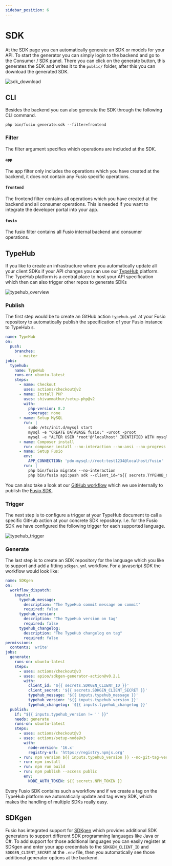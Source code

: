 ```yaml
---
sidebar_position: 6
---
```


# SDK

At the SDK page you can automatically generate an SDK or models for your API. To start the generator you can simply
login to the backend and go to the Consumer / SDK panel. There you can click on the generate button, this generates the
SDK and writes it to the `public/` folder, after this you can download the generated SDK.

![sdk_download](/img/backend/consumer/sdk_download.png)

## CLI

Besides the backend you can also generate the SDK through the following CLI command.

```
php bin/fusio generate:sdk --filter=frontend
```

### Filter

The filter argument specifies which operations are included at the SDK.


#### `app`

The app filter only includes the operations which you have created at the backend, it does not contain any
Fusio specific operations.

#### `frontend`

The frontend filter contains all operations which you have created at the backend and all consumer operations.
This is needed if you want to integrate the developer portal into your app.

#### `fusio`

The fusio filter contains all Fusio internal backend and consumer operations.

## TypeHub

If you like to create an infrastructure where you automatically update all your client
SDKs if your API changes you can use our [TypeHub](https://typehub.cloud/) platform. The
TypeHub platform is a central place to host your API specification which then can also trigger
other repos to generate SDKs

![typehub_overview](/img/backend/consumer/typehub_overview.png)

### Publish

The first step would be to create an GitHub action `typehub.yml` at your Fusio repository to
automatically publish the specification of your Fusio instance to TypeHub s.

```yaml
name: TypeHub
on:
  push:
    branches:
      - master
jobs:
  typehub:
    name: TypeHub
    runs-on: ubuntu-latest
    steps:
      - name: Checkout
        uses: actions/checkout@v2
      - name: Install PHP
        uses: shivammathur/setup-php@v2
        with:
          php-version: 8.2
          coverage: none
      - name: Setup MySQL
        run: |
          sudo /etc/init.d/mysql start
          mysql -e "CREATE DATABASE fusio;" -uroot -proot
          mysql -e "ALTER USER 'root'@'localhost' IDENTIFIED WITH mysql_native_password BY 'test1234';" -uroot -proot
      - name: Composer install
        run: composer install --no-interaction --no-ansi --no-progress
      - name: Setup Fusio
        env:
          APP_CONNECTION: 'pdo-mysql://root:test1234@localhost/fusio'
        run: |
          php bin/fusio migrate --no-interaction
          php bin/fusio api:push sdk --client_id="${{ secrets.TYPEHUB_CLIENT_ID }}" --client_secret="${{ secrets.TYPEHUB_CLIENT_SECRET }}" --filter=app
```

You can also take a look at our [GitHub workflow](https://github.com/apioo/fusio-impl/blob/master/.github/workflows/typehub.yml)
which we use internally to publish the [Fusio SDK](https://app.typehub.cloud/d/fusio/sdk).

### Trigger

The next step is to configure a trigger at your TypeHub document to call a specific
GitHub action at your concrete SDK repository. I.e. for the Fusio SDK we have configured
the following trigger for each supported language.

![typehub_trigger](/img/backend/consumer/typehub_trigger.png)

### Generate

The last step is to create an SDK repository for the language which you like to support
and add a fitting `sdkgen.yml` workflow. For a javascript SDK the workflow would look like:

```yaml
name: SDKgen
on:
  workflow_dispatch:
    inputs:
      typehub_message:
        description: "The TypeHub commit message on commit"
        required: false
      typehub_version:
        description: "The TypeHub version on tag"
        required: false
      typehub_changelog:
        description: "The TypeHub changelog on tag"
        required: false
permissions:
  contents: 'write'
jobs:
  generate:
    runs-on: ubuntu-latest
    steps:
      - uses: actions/checkout@v3
      - uses: apioo/sdkgen-generator-action@v0.2.1
        with:
          client_id: '${{ secrets.SDKGEN_CLIENT_ID }}'
          client_secret: '${{ secrets.SDKGEN_CLIENT_SECRET }}'
          typehub_message: '${{ inputs.typehub_message }}'
          typehub_version: '${{ inputs.typehub_version }}'
          typehub_changelog: '${{ inputs.typehub_changelog }}'
  publish:
    if: "${{ inputs.typehub_version != '' }}"
    needs: generate
    runs-on: ubuntu-latest
    steps:
      - uses: actions/checkout@v3
      - uses: actions/setup-node@v3
        with:
          node-version: '16.x'
          registry-url: 'https://registry.npmjs.org'
      - run: npm version ${{ inputs.typehub_version }} --no-git-tag-version
      - run: npm install
      - run: npm run build
      - run: npm publish --access public
        env:
          NODE_AUTH_TOKEN: ${{ secrets.NPM_TOKEN }}
```

Every Fusio SDK contains such a workflow and if we create a tag on the TypeHub platform
we automatically update and tag every SDK, which makes the handling of multiple SDKs
really easy.

## SDKgen

Fusio has integrated support for [SDKgen](https://sdkgen.app/) which provides
additional SDK generators to support different SDK programming languages like
Java or C#. To add support for those additional languages you can easily register
at SDKgen and enter your app credentials to the `SDKGEN_CLIENT_ID` and
`SDKGEN_CLIENT_SECRET` at the `.env` file, then you automatically see those
additional generator options at the backend.
